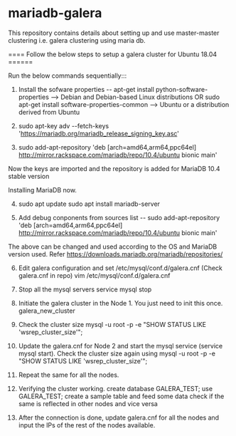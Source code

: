 # mariadb-galera
This repository contains details about setting up and use master-master clustering i.e. galera clustering using maria db.


==== Follow the below steps to setup a galera cluster for Ubuntu 18.04 ======

Run the below commands sequentially:::
1. Install the sofware properties --
	apt-get install python-software-properties --> Debian and Debian-based Linux distributions
	                                            OR
	sudo apt-get install software-properties-common --> Ubuntu or a distribution derived from Ubuntu

2. sudo apt-key adv --fetch-keys 'https://mariadb.org/mariadb_release_signing_key.asc'

3. sudo add-apt-repository 'deb [arch=amd64,arm64,ppc64el] http://mirror.rackspace.com/mariadb/repo/10.4/ubuntu bionic main'

Now the keys are imported and the repository is added for MariaDB 10.4 stable version

Installing MariaDB now.

4. sudo apt update
   sudo apt install mariadb-server

5. Add debug conponents from sources list --
	sudo add-apt-repository 'deb [arch=amd64,arm64,ppc64el] http://mirror.rackspace.com/mariadb/repo/10.4/ubuntu bionic main'

The above can be changed and used according to the OS and MariaDB version used.
Refer https://downloads.mariadb.org/mariadb/repositories/


6. Edit galera configuration and set /etc/mysql/conf.d/galera.cnf (Check galera.cnf in repo)
  vim /etc/mysql/conf.d/galera.cnf

7. Stop all the mysql servers 
	service mysql stop
  
8.  Initiate the galera cluster in the Node 1. You just need to init this once.
	galera_new_cluster
  
9. Check the cluster size
	mysql -u root -p -e "SHOW STATUS LIKE 'wsrep_cluster_size'";

10. Update the galera.cnf for Node 2 and start the mysql service (service mysql start). Check the cluster size again using 
    	mysql -u root -p -e "SHOW STATUS LIKE 'wsrep_cluster_size'";
      
11. Repeat the same for all the nodes.

12. Verifying the cluster working.
	create database GALERA_TEST;
	use GALERA_TEST;
	create a sample table and feed some data
	check if the same is reflected in other nodes and vice versa

13. After the connection is done, update galera.cnf for all the nodes and input the IPs of the rest of the nodes available.
